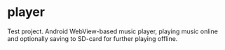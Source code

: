 # player

Test project. Android WebView-based music player, playing music online and optionally saving to SD-card for further playing offline.
